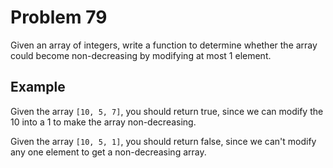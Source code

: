 # Problem 79

Given an array of integers, write a function to determine whether the array could become non-decreasing by modifying at most 1 element.

## Example

Given the array `[10, 5, 7]`, you should return true, since we can modify the 10 into a 1 to make the array non-decreasing.

Given the array `[10, 5, 1]`, you should return false, since we can't modify any one element to get a non-decreasing array.
